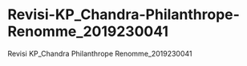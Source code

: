 # Revisi-KP_Chandra-Philanthrope-Renomme_2019230041
Revisi KP_Chandra Philanthrope Renomme_2019230041
